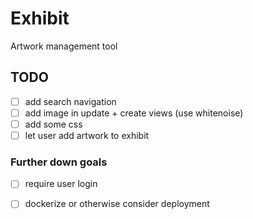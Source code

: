 # Exhibit

Artwork management tool

## TODO

- [ ] add search navigation
- [ ] add image in update + create views (use whitenoise)
- [ ] add some css
- [ ] let user add artwork to exhibit

### Further down goals

- [ ] require user login
- [ ] dockerize or otherwise consider deployment

